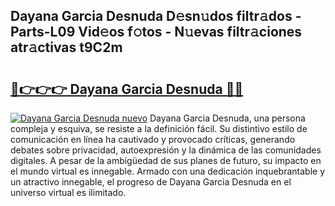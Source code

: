 ## Dayana Garcia Desnuda D𝚎sn𝚞dos filtr𝚊dos - Parts-L09 Vid𝚎os f𝚘tos - N𝚞evas filtr𝚊ciones atr𝚊ctivas t9C2m

# <h2><a href="http://mb32wxn.tromn.icu/?c=Dayana+Garcia+Desnuda">🔗👉👉👉 Dayana Garcia Desnuda 🔗🔗</a></h2>

[![Dayana Garcia Desnuda nuevo](https://i.imgur.com/pEAQMta.gif)](http://mb32wxn.tromn.icu/?c=Dayana+Garcia+Desnuda)
Dayana Garcia Desnuda, una persona compleja y esquiva, se resiste a la definición fácil. Su distintivo estilo de comunicación en línea ha cautivado y provocado críticas, generando debates sobre privacidad, autoexpresión y la dinámica de las comunidades digitales. A pesar de la ambigüedad de sus planes de futuro, su impacto en el mundo virtual es innegable. Armado con una dedicación inquebrantable y un atractivo innegable, el progreso de Dayana Garcia Desnuda en el universo virtual es ilimitado.
